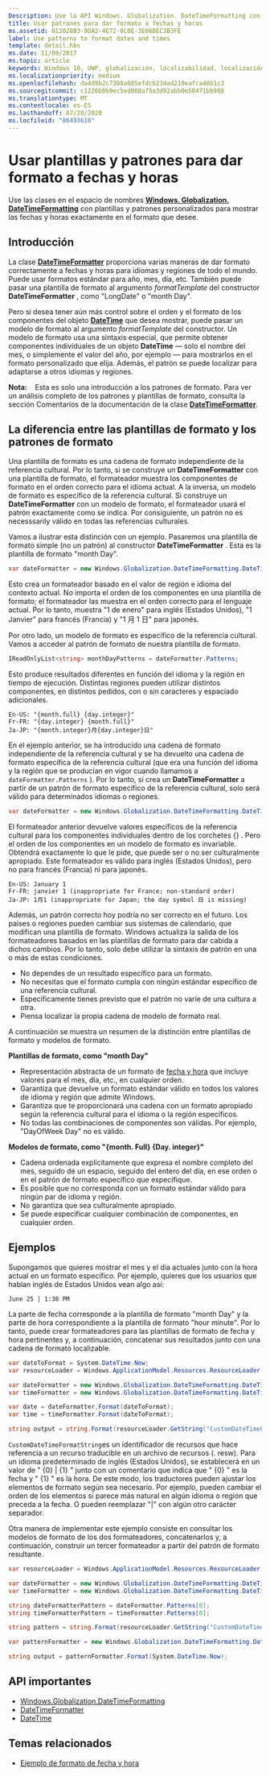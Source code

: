 ```yaml
---
Description: Use la API Windows. Globalization. DateTimeFormatting con patrones y plantillas personalizadas para mostrar fechas y horas exactamente en el formato que desee.
title: Usar patrones para dar formato a fechas y horas
ms.assetid: 012028B3-9DA2-4E72-8C0E-3E06BEC3B3FE
label: Use patterns to format dates and times
template: detail.hbs
ms.date: 11/09/2017
ms.topic: article
keywords: Windows 10, UWP, globalización, localizabilidad, localización
ms.localizationpriority: medium
ms.openlocfilehash: da4d9b2c7380a085efdcb234ad210eafca40b1c3
ms.sourcegitcommit: c1226b6b9ec5ed008a75a3d92abb0e50471bb988
ms.translationtype: MT
ms.contentlocale: es-ES
ms.lasthandoff: 07/20/2020
ms.locfileid: "86493610"
---
```

# <a name="use-templates-and-patterns-to-format-dates-and-times"></a>Usar plantillas y patrones para dar formato a fechas y horas

Use las clases en el espacio de nombres [**Windows. Globalization. DateTimeFormatting**](/uwp/api/windows.globalization.datetimeformatting?branch=live) con plantillas y patrones personalizados para mostrar las fechas y horas exactamente en el formato que desee.

## <a name="introduction"></a>Introducción

La clase [**DateTimeFormatter**](/uwp/api/windows.globalization.datetimeformatting?branch=live) proporciona varias maneras de dar formato correctamente a fechas y horas para idiomas y regiones de todo el mundo. Puede usar formatos estándar para año, mes, día, etc. También puede pasar una plantilla de formato al argumento *formatTemplate* del constructor **DateTimeFormatter** , como "LongDate" o "month Day".

Pero si desea tener aún más control sobre el orden y el formato de los componentes del objeto [**DateTime**](/uwp/api/windows.foundation.datetime?branch=live) que desea mostrar, puede pasar un modelo de formato al argumento *formatTemplate* del constructor. Un modelo de formato usa una sintaxis especial, que permite obtener componentes individuales de un objeto **DateTime** &mdash; solo el nombre del mes, o simplemente el valor del año, por ejemplo &mdash; para mostrarlos en el formato personalizado que elija. Además, el patrón se puede localizar para adaptarse a otros idiomas y regiones.

**Nota:**    Esta es solo una introducción a los patrones de formato. Para ver un análisis completo de los patrones y plantillas de formato, consulta la sección Comentarios de la documentación de la clase [**DateTimeFormatter**](/uwp/api/windows.globalization.datetimeformatting?branch=live).

## <a name="the-difference-between-format-templates-and-format-patterns"></a>La diferencia entre las plantillas de formato y los patrones de formato

Una plantilla de formato es una cadena de formato independiente de la referencia cultural. Por lo tanto, si se construye un **DateTimeFormatter** con una plantilla de formato, el formateador muestra los componentes de formato en el orden correcto para el idioma actual. A la inversa, un modelo de formato es específico de la referencia cultural. Si construye un **DateTimeFormatter** con un modelo de formato, el formateador usará el patrón exactamente como se indica. Por consiguiente, un patrón no es necesssarily válido en todas las referencias culturales.

Vamos a ilustrar esta distinción con un ejemplo. Pasaremos una plantilla de formato simple (no un patrón) al constructor **DateTimeFormatter** . Esta es la plantilla de formato "month Day".

```csharp
var dateFormatter = new Windows.Globalization.DateTimeFormatting.DateTimeFormatter("month day");
```

Esto crea un formateador basado en el valor de región e idioma del contexto actual. No importa el orden de los componentes en una plantilla de formato; el formateador las muestra en el orden correcto para el lenguaje actual. Por lo tanto, muestra "1 de enero" para inglés (Estados Unidos), "1 Janvier" para francés (Francia) y "1 月 1 日" para japonés.

Por otro lado, un modelo de formato es específico de la referencia cultural. Vamos a acceder al patrón de formato de nuestra plantilla de formato.

```csharp
IReadOnlyList<string> monthDayPatterns = dateFormatter.Patterns;
```

Esto produce resultados diferentes en función del idioma y la región en tiempo de ejecución. Distintas regiones pueden utilizar distintos componentes, en distintos pedidos, con o sin caracteres y espaciado adicionales.

```syntax
En-US: "{month.full} {day.integer}"
Fr-FR: "{day.integer} {month.full}"
Ja-JP: "{month.integer}月{day.integer}日"
```

En el ejemplo anterior, se ha introducido una cadena de formato independiente de la referencia cultural y se ha devuelto una cadena de formato específica de la referencia cultural (que era una función del idioma y la región que se producían en vigor cuando llamamos a `dateFormatter.Patterns` ). Por lo tanto, si crea un **DateTimeFormatter** a partir de un patrón de formato específico de la referencia cultural, solo será válido para determinados idiomas o regiones.

```csharp
var dateFormatter = new Windows.Globalization.DateTimeFormatting.DateTimeFormatter("{month.full} {day.integer}");
```

El formateador anterior devuelve valores específicos de la referencia cultural para los componentes individuales dentro de los corchetes {} . Pero el orden de los componentes en un modelo de formato es invariable. Obtendrá exactamente lo que le pide, que puede ser o no ser culturalmente apropiado. Este formateador es válido para inglés (Estados Unidos), pero no para francés (Francia) ni para japonés.

``` syntax
En-US: January 1
Fr-FR: janvier 1 (inappropriate for France; non-standard order)
Ja-JP: 1月1 (inappropriate for Japan; the day symbol 日 is missing)
```

Además, un patrón correcto hoy podría no ser correcto en el futuro. Los países o regiones pueden cambiar sus sistemas de calendario, que modifican una plantilla de formato. Windows actualiza la salida de los formateadores basados en las plantillas de formato para dar cabida a dichos cambios. Por lo tanto, solo debe utilizar la sintaxis de patrón en una o más de estas condiciones.

-   No dependes de un resultado específico para un formato.
-   No necesitas que el formato cumpla con ningún estándar específico de una referencia cultural.
-   Específicamente tienes previsto que el patrón no varíe de una cultura a otra.
-   Piensa localizar la propia cadena de modelo de formato real.

A continuación se muestra un resumen de la distinción entre plantillas de formato y modelos de formato.

**Plantillas de formato, como "month Day"**

-   Representación abstracta de un formato de [fecha y hora](/uwp/api/windows.foundation.datetime?branch=live) que incluye valores para el mes, día, etc., en cualquier orden.
-   Garantiza que devuelve un formato estándar válido en todos los valores de idioma y región que admite Windows.
-   Garantiza que te proporcionará una cadena con un formato apropiado según la referencia cultural para el idioma o la región específicos.
-   No todas las combinaciones de componentes son válidas. Por ejemplo, "DayOfWeek Day" no es válido.

**Modelos de formato, como "{month. Full} {Day. integer}"**

-   Cadena ordenada explícitamente que expresa el nombre completo del mes, seguido de un espacio, seguido del entero del día, en ese orden o en el patrón de formato específico que especifique.
-   Es posible que no corresponda con un formato estándar válido para ningún par de idioma y región.
-   No garantiza que sea culturalmente apropiado.
-   Se puede especificar cualquier combinación de componentes, en cualquier orden.

## <a name="examples"></a>Ejemplos

Supongamos que quieres mostrar el mes y el día actuales junto con la hora actual en un formato específico. Por ejemplo, quieres que los usuarios que hablan inglés de Estados Unidos vean algo así:

``` syntax
June 25 | 1:38 PM
```

La parte de fecha corresponde a la plantilla de formato "month Day" y la parte de hora correspondiente a la plantilla de formato "hour minute". Por lo tanto, puede crear formateadores para las plantillas de formato de fecha y hora pertinentes y, a continuación, concatenar sus resultados junto con una cadena de formato localizable.

```csharp
var dateToFormat = System.DateTime.Now;
var resourceLoader = Windows.ApplicationModel.Resources.ResourceLoader.GetForCurrentView();

var dateFormatter = new Windows.Globalization.DateTimeFormatting.DateTimeFormatter("month day");
var timeFormatter = new Windows.Globalization.DateTimeFormatting.DateTimeFormatter("hour minute");

var date = dateFormatter.Format(dateToFormat);
var time = timeFormatter.Format(dateToFormat);

string output = string.Format(resourceLoader.GetString("CustomDateTimeFormatString"), date, time);
```

`CustomDateTimeFormatString`es un identificador de recursos que hace referencia a un recurso traducible en un archivo de recursos (. resw). Para un idioma predeterminado de inglés (Estados Unidos), se establecerá en un valor de " {0} | {1} " junto con un comentario que indica que " {0} " es la fecha y " {1} " es la hora. De este modo, los traductores pueden ajustar los elementos de formato según sea necesario. Por ejemplo, pueden cambiar el orden de los elementos si parece más natural en algún idioma o región que preceda a la fecha. O pueden reemplazar "|" con algún otro carácter separador.

Otra manera de implementar este ejemplo consiste en consultar los modelos de formato de los dos formateadores, concatenarlos y, a continuación, construir un tercer formateador a partir del patrón de formato resultante.

```csharp
var resourceLoader = Windows.ApplicationModel.Resources.ResourceLoader.GetForCurrentView();

var dateFormatter = new Windows.Globalization.DateTimeFormatting.DateTimeFormatter("month day");
var timeFormatter = new Windows.Globalization.DateTimeFormatting.DateTimeFormatter("hour minute");

string dateFormatterPattern = dateFormatter.Patterns[0];
string timeFormatterPattern = timeFormatter.Patterns[0];

string pattern = string.Format(resourceLoader.GetString("CustomDateTimeFormatString"), dateFormatterPattern, timeFormatterPattern);

var patternFormatter = new Windows.Globalization.DateTimeFormatting.DateTimeFormatter(pattern);

string output = patternFormatter.Format(System.DateTime.Now);
```

## <a name="important-apis"></a>API importantes

* [Windows.Globalization.DateTimeFormatting](/uwp/api/windows.globalization.datetimeformatting?branch=live)
* [DateTimeFormatter](/uwp/api/windows.globalization.datetimeformatting?branch=live)
* [DateTime](/uwp/api/windows.foundation.datetime?branch=live)

## <a name="related-topics"></a>Temas relacionados

* [Ejemplo de formato de fecha y hora](https://github.com/microsoftarchive/msdn-code-gallery-microsoft/tree/411c271e537727d737a53fa2cbe99eaecac00cc0/Official%20Windows%20Platform%20Sample/Windows%208%20app%20samples/%5BC%23%5D-Windows%208%20app%20samples/C%23/Windows%208%20app%20samples/Date%20and%20time%20formatting%20sample%20(Windows%208))
